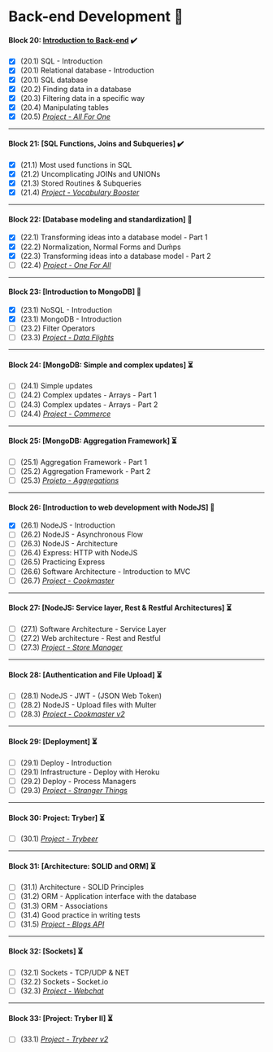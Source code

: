 # Back-end Development :construction:

#### Block 20: [Introduction to Back-end](https://github.com/LeonarDev/Trybe/tree/main/Exercises/back-end/block_20)	✔️
- [x] (20.1) SQL - Introduction
- [x] (20.1) Relational database - Introduction
- [x] (20.1) SQL database
- [x] (20.2) Finding data in a database
- [x] (20.3) Filtering data in a specific way
- [x] (20.4) Manipulating tables
- [x] (20.5) _[Project - All For One]()_
<hr>

#### Block 21: [SQL Functions, Joins and Subqueries]	✔️
- [x] (21.1) Most used functions in SQL
- [x] (21.2) Uncomplicating JOINs and UNIONs
- [x] (21.3) Stored Routines & Subqueries
- [x] (21.4) _[Project - Vocabulary Booster](https://github.com/tryber/sd-09-mysql-vocabulary-booster/pull/102)_
<hr>

#### Block 22: [Database modeling and standardization]	:triangular_flag_on_post:
- [x] (22.1) Transforming ideas into a database model - Part 1
- [x] (22.2) Normalization, Normal Forms and Duḿps
- [x] (22.3) Transforming ideas into a database model - Part 2
- [ ] (22.4) _[Project - One For All]()_
<hr>

#### Block 23: [Introduction to MongoDB]	:triangular_flag_on_post:
- [x] (23.1) NoSQL - Introduction
- [x] (23.1) MongoDB - Introduction
- [ ] (23.2) Filter Operators
- [ ] (23.3) _[Project - Data Flights]()_
<hr>

#### Block 24: [MongoDB: Simple and complex updates] :hourglass_flowing_sand:
- [ ] (24.1) Simple updates
- [ ] (24.2) Complex updates - Arrays - Part 1
- [ ] (24.3) Complex updates - Arrays - Part 2
- [ ] (24.4) _[Project - Commerce]()_
<hr>

#### Block 25: [MongoDB: Aggregation Framework] :hourglass_flowing_sand:
- [ ] (25.1) Aggregation Framework - Part 1
- [ ] (25.2) Aggregation Framework - Part 2
- [ ] (25.3) _[Projeto - Aggregations]()_
<hr>

#### Block 26: [Introduction to web development with NodeJS] :triangular_flag_on_post:
- [x] (26.1) NodeJS - Introduction
- [ ] (26.2) NodeJS - Asynchronous Flow
- [ ] (26.3) NodeJS - Architecture
- [ ] (26.4) Express: HTTP with NodeJS
- [ ] (26.5) Practicing Express
- [ ] (26.6) Software Architecture - Introduction to MVC
- [ ] (26.7) _[Project - Cookmaster]()_
<hr>

#### Block 27: [NodeJS: Service layer, Rest & Restful Architectures] :hourglass_flowing_sand:
- [ ] (27.1) Software Architecture - Service Layer
- [ ] (27.2) Web architecture - Rest and Restful
- [ ] (27.3) _[Project - Store Manager]()_
<hr>

#### Block 28: [Authentication and File Upload]	:hourglass_flowing_sand:
- [ ] (28.1) NodeJS - JWT - (JSON Web Token)
- [ ] (28.2) NodeJS - Upload files with Multer
- [ ] (28.3) _[Project - Cookmaster v2]()_
<hr>

#### Block 29: [Deployment] :hourglass_flowing_sand:
- [ ] (29.1) Deploy - Introduction
- [ ] (29.1) Infrastructure - Deploy with Heroku
- [ ] (29.2) Deploy - Process Managers
- [ ] (29.3) _[Project - Stranger Things]()_
<hr>

#### Block 30: Project: Tryber] :hourglass_flowing_sand:
- [ ] (30.1) _[Project - Trybeer]()_
<hr>

#### Block 31: [Architecture: SOLID and ORM] :hourglass_flowing_sand:
- [ ] (31.1) Architecture - SOLID Principles
- [ ] (31.2) ORM - Application interface with the database
- [ ] (31.3) ORM - Associations
- [ ] (31.4) Good practice in writing tests
- [ ] (31.5) _[Project - Blogs API]()_
<hr>

#### Block 32: [Sockets] :hourglass_flowing_sand:
- [ ] (32.1) Sockets - TCP/UDP & NET
- [ ] (32.2) Sockets - Socket.io
- [ ] (32.3) _[Project - Webchat]()_
<hr>

#### Block 33: [Project: Tryber II]	:hourglass_flowing_sand:
- [ ] (33.1) _[Project - Trybeer v2]()_
